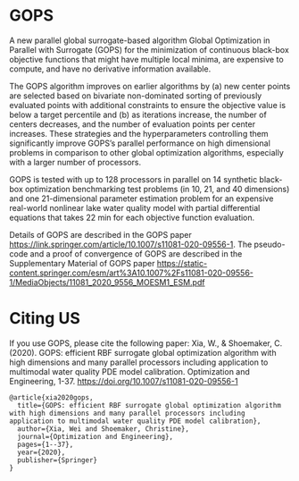 # GOPS

A new parallel global surrogate-based algorithm Global Optimization in Parallel with Surrogate (GOPS) for the minimization of continuous black-box objective functions that might have multiple local minima, are expensive to compute, and have no derivative information available.

The GOPS algorithm improves on earlier algorithms by (a) new center points are selected based on bivariate non-dominated sorting of previously evaluated points with additional constraints to ensure the objective value is below a target percentile and (b) as iterations increase, the number of centers decreases, and the number of evaluation points per center increases. These strategies and the hyperparameters controlling them significantly improve GOPS’s parallel performance on high dimensional problems in comparison to other global optimization algorithms, especially with a larger number of processors. 

GOPS is tested with up to 128 processors in parallel on 14 synthetic black-box optimization benchmarking test problems (in 10, 21, and 40 dimensions) and one 21-dimensional parameter estimation problem for an expensive real-world nonlinear lake water quality model with partial differential equations that takes 22 min for each objective function evaluation.

Details of GOPS are described in the GOPS paper https://link.springer.com/article/10.1007/s11081-020-09556-1.
The  pseudo-code and  a proof of convergence of GOPS are described in the Supplementary Material of GOPS paper https://static-content.springer.com/esm/art%3A10.1007%2Fs11081-020-09556-1/MediaObjects/11081_2020_9556_MOESM1_ESM.pdf

# Citing US
If you use GOPS, please cite the following paper: Xia, W., & Shoemaker, C. (2020). GOPS: efficient RBF surrogate global optimization algorithm with high dimensions and many parallel processors including application to multimodal water quality PDE model calibration. Optimization and Engineering, 1-37. https://doi.org/10.1007/s11081-020-09556-1

```
@article{xia2020gops,
  title={GOPS: efficient RBF surrogate global optimization algorithm with high dimensions and many parallel processors including application to multimodal water quality PDE model calibration},
  author={Xia, Wei and Shoemaker, Christine},
  journal={Optimization and Engineering},
  pages={1--37},
  year={2020},
  publisher={Springer}
}
```
